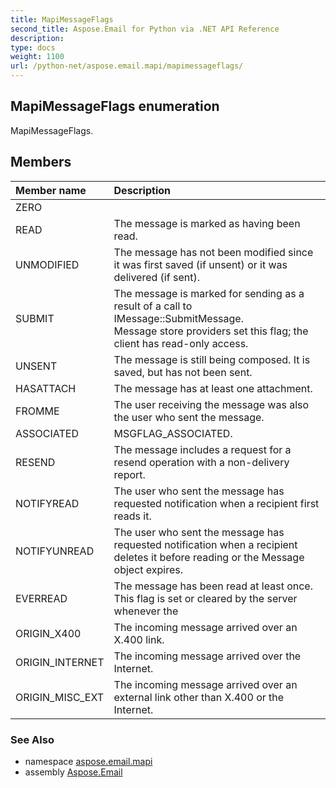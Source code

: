 ```yaml
---
title: MapiMessageFlags
second_title: Aspose.Email for Python via .NET API Reference
description: 
type: docs
weight: 1100
url: /python-net/aspose.email.mapi/mapimessageflags/
---
```


## MapiMessageFlags enumeration

MapiMessageFlags.

## Members
| Member name | Description |
| :- | :- |
|ZERO||
|READ|The message is marked as having been read.|
|UNMODIFIED|The message has not been modified since it was first saved (if unsent) or it was delivered (if sent).|
|SUBMIT|The message is marked for sending as a result of a call to IMessage::SubmitMessage. <br/>            Message store providers set this flag; the client has read-only access.|
|UNSENT|The message is still being composed. It is saved, but has not been sent.|
|HASATTACH|The message has at least one attachment.|
|FROMME|The user receiving the message was also the user who sent the message.|
|ASSOCIATED|MSGFLAG_ASSOCIATED.|
|RESEND|The message includes a request for a resend operation with a non-delivery report.|
|NOTIFYREAD|The user who sent the message has requested notification when a recipient first reads it.|
|NOTIFYUNREAD|The user who sent the message has requested notification when a recipient deletes it before reading or the Message object expires.|
|EVERREAD|The message has been read at least once. This flag is set or cleared by the server whenever the|
|ORIGIN_X400|The incoming message arrived over an X.400 link.|
|ORIGIN_INTERNET|The incoming message arrived over the Internet.|
|ORIGIN_MISC_EXT|The incoming message arrived over an external link other than X.400 or the Internet.|

### See Also

* namespace [aspose.email.mapi](/email/python-net/aspose.email.mapi/)
* assembly [Aspose.Email](/email/python-net/)

